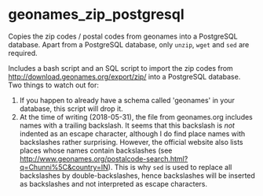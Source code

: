 # geonames\_zip\_postgresql

Copies the zip codes / postal codes from geonames into a PostgreSQL database. Apart from a PostgreSQL database, only `unzip`, `wget` and `sed` are required.

Includes a bash script and an SQL script to import the zip codes from http://download.geonames.org/export/zip/ into a PostgreSQL database. Two things to watch out for:
1. If you happen to already have a schema called 'geonames' in your database, this script will drop it.
2. At the time of writing (2018-05-31), the file from geonames.org includes names with a trailing backslash. It seems that this backslash is *not* indented as an escape character, although I do find place names with backslashes rather surprising. However, the official website also lists places whose names contain backslashes (see http://www.geonames.org/postalcode-search.html?q=Chunni%5C&country=IN). This is why `sed` is used to replace all backslashes by double-backslashes, hence backslashes will be inserted as backslashes and not interpreted as escape characters.
